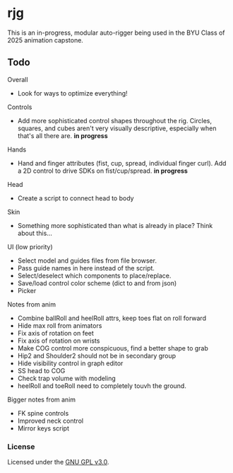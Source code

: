 # rjg

This is an in-progress, modular auto-rigger being used in the BYU Class of 2025 animation capstone.

## Todo
Overall
- Look for ways to optimize everything!

Controls
- Add more sophisticated control shapes throughout the rig. Circles, squares, and cubes aren't very visually descriptive, especially when that's all there are. **in progress**

Hands
- Hand and finger attributes (fist, cup, spread, individual finger curl). Add a 2D control to drive SDKs on fist/cup/spread. **in progress**

Head
- Create a script to connect head to body

Skin
- Something more sophisticated than what is already in place? Think about this...

UI (low priority)
- Select model and guides files from file browser.
- Pass guide names in here instead of the script.
- Select/deselect which components to place/replace.
- Save/load control color scheme (dict to and from json)
- Picker

Notes from anim
- Combine ballRoll and heelRoll attrs, keep toes flat on roll forward
- Hide max roll from animators
- Fix axis of rotation on feet
- Fix axis of rotation on wrists
- Make COG control more conspicuous, find a better shape to grab
- Hip2 and Shoulder2 should not be in secondary group
- Hide visibility control in graph editor
- SS head to COG
- Check trap volume with modeling
- heelRoll and toeRoll need to completely touvh the ground. 

Bigger notes from anim
- FK spine controls
- Improved neck control
- Mirror keys script


### License

Licensed under the [GNU GPL v3.0](COPYING).
